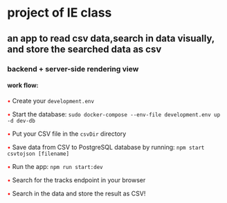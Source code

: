   <h1> project of IE class </h1>
<h2> an app to read csv data,search in data visually, and store the searched data as csv </h2>
  <h3> backend + server-side rendering view </h3>
<h4> work flow: </h4>

<span style="color: red;">&bull;</span> Create your `development.env`

<span style="color: red;">&bull;</span> Start the database: `sudo docker-compose --env-file development.env up -d dev-db`

<span style="color: red;">&bull;</span> Put your CSV file in the `csvDir` directory

<span style="color: red;">&bull;</span> Save data from CSV to PostgreSQL database by running: `npm start csvtojson [filename]`

<span style="color: red;">&bull;</span> Run the app: `npm run start:dev`

<span style="color: red;">&bull;</span> Search for the tracks endpoint in your browser

<span style="color: red;">&bull;</span> Search in the data and store the result as CSV!
